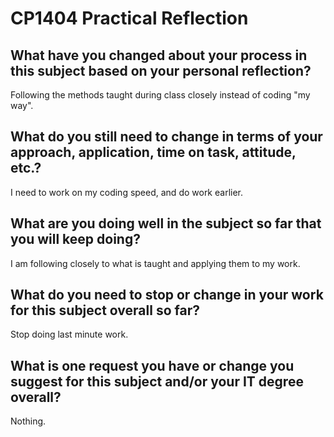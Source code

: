 # CP1404 Practical Reflection


## What have you changed about your process in this subject based on your personal reflection?

Following the methods taught during class closely instead of coding "my way".

## What do you still need to change in terms of your approach, application, time on task, attitude, etc.?

I need to work on my coding speed, and do work earlier.

## What are you doing well in the subject so far that you will keep doing?

I am following closely to what is taught and applying them to my work.

## What do you need to stop or change in your work for this subject overall so far?

Stop doing last minute work.

## What is one request you have or change you suggest for this subject and/or your IT degree overall?

Nothing.
